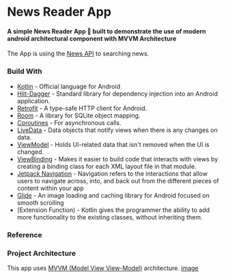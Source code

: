 # News Reader App

#### A simple News Reader App 📱 built to demonstrate the use of modern android architectural component with MVVM Architecture

The App is using the [News API](https://newsapi.org) to searching news.

### Build With
- [Kotlin] - Official language for Android
- [Hilt-Dagger] - Standard library for dependency injection into an Android application.
- [Retrofit] -  A type-safe HTTP client for Android.
- [Room] - A library for SQLite object mapping.
- [Coroutines] - For asynchronous calls.
- [LiveData] - Data objects that notify views when there is any changes on data.
- [ViewModel] - Holds UI-related data that isn't removed when the UI is changed.
- [ViewBinding] - Makes it easier to build code that interacts with views by creating a binding class for each XML layout file in that module.
- [Jetpack Navigation] - Navigation refers to the interactions that allow users to navigate across, into, and back out from the different pieces of content within your app
- [Glide] - An image loading and caching library for Android focused on smooth scrolling
- [Extension Function) - Kotlin gives the programmer the ability to add more functionality to the existing classes, without inheriting them.

### Reference
   [ViewModel]: <https://developer.android.com/topic/libraries/architecture/viewmodel>
   [Jetpack Navigation]: <https://developer.android.com/guide/navigation/>
   [Hilt-Dagger]: <https://dagger.dev/hilt/>
   [DataStore]: <https://developer.android.com/topic/libraries/architecture/datastore>
   [ViewBinding]: <https://developer.android.com/topic/libraries/view-binding>
   [LiveData]: <https://developer.android.com/topic/libraries/architecture/livedata/>
   [Retrofit]: <https://square.github.io/retrofit/>
   [ViewModel]: <https://developer.android.com/topic/libraries/architecture/viewmodel>
   [Glide]: <https://github.com/bumptech/glide>
   [Kotlin]: <https://kotlinlang.org>
   [Coroutines]: <https://kotlinlang.org/docs/coroutines-overview.html>
   [MVVM (Model View View-Model)]: <https://developer.android.com/jetpack/guide#recommended-app-arch>
   [News API]: <https://newsapi.org/>
   [Room]: <https://developer.android.com/training/data-storage/room/>
   
### Project Architecture
This app uses [MVVM (Model View View-Model)] architecture.
[image](https://github.com/dewanganmohit/NewsReader/assets/12555874/88c0650e-6692-4f91-a00c-d9ded1321302)

